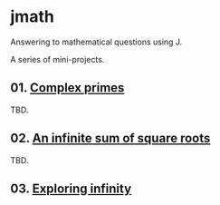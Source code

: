 # jmath
Answering to mathematical questions using J.

A series of mini-projects.

## 01. [Complex primes](articles/TBD.md)

TBD.

## 02. [An infinite sum of square roots](articles/TBD.md)

TBD.

## 03. [Exploring infinity](articles/03_Exploring_infinity.md)
